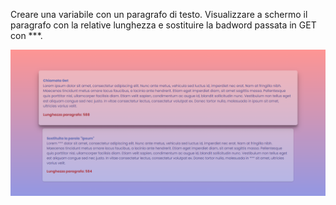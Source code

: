 Creare una variabile con un paragrafo di testo. 
Visualizzare a schermo il paragrafo con la relative lunghezza e sostituire la badword passata in GET con ***.

![](screen.png)